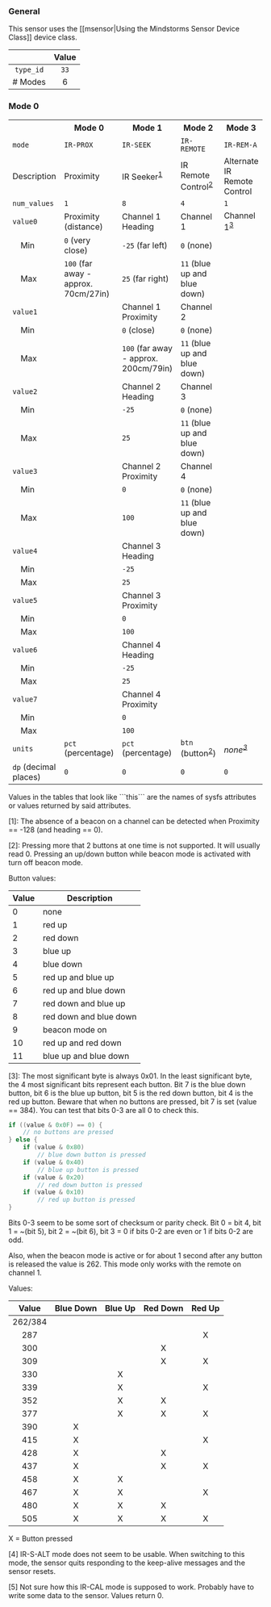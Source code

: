 ### General

This sensor uses the [[msensor|Using the Mindstorms Sensor Device Class]] device class.

|              | Value    |
|:------------:|:--------:|
|```type_id``` | ```33``` |
| # Modes      | 6        |

### Mode 0
<table>
  <tr>
    <th>
    <th>Mode 0
    <th>Mode 1<sup>
    <th>Mode 2<sup>
    <th>Mode 3<sup>
    <th>Mode 4<sup><a href="#wiki-note4">4</a></sup>
    <th>Mode 5<sup><a href="#wiki-note5">5</a></sup>
  <tr>
    <td><code>mode</code>
    <td><code>IR-PROX</code>
    <td><code>IR-SEEK</code>
    <td><code>IR-REMOTE</code>
    <td><code>IR-REM-A</code>
    <td><code>IR-S-ALT</code>
    <td><code>IR-CAL</code>
  <tr>
    <td>Description
    <td>Proximity
    <td>IR Seeker<sup><a href="#wiki-note1">1</a></sup>
    <td>IR Remote Control<sup><a href="#wiki-note2">2</a></sup>
    <td>Alternate IR Remote Control
    <td>Alternate IR Seeker
    <td>Calibration???
  <tr>
    <td><code>num_values</code>
    <td><code>1</code>
    <td><code>8</code>
    <td><code>4</code>
    <td><code>1</code>
    <td><code>4</code>
    <td><code>2</code>
  <tr>
    <td><code>value0</code>
    <td>Proximity (distance)
    <td>Channel 1 Heading
    <td>Channel 1
    <td>Channel 1<sup><a href="#wiki-note3">3</a></sup>
    <td>???
    <td>
  <tr>
    <td>&emsp;Min
    <td><code>0</code> (very close)
    <td><code>-25</code> (far left)
    <td><code>0</code> (none)
    <td>
    <td>0 (???)
    <td>0 (???)
  <tr>
    <td>&emsp;Max
    <td><code>100</code> (far away - approx. 70cm/27in)
    <td><code>25</code> (far right)
    <td><code>11</code> (blue up and blue down)
    <td>
    <td>100 (???)
    <td>1023 (???)
  <tr>
    <td><code>value1</code>
    <td>
    <td>Channel 1 Proximity
    <td>Channel 2
    <td>
    <td>???
    <td>
  <tr>
    <td>&emsp;Min
    <td>
    <td><code>0</code> (close)
    <td><code>0</code> (none)
    <td>
    <td>0 (???)
    <td>0 (???)
  <tr>
    <td>&emsp;Max
    <td>
    <td><code>100</code> (far away - approx. 200cm/79in)
    <td><code>11</code> (blue up and blue down)
    <td>
    <td>100 (???)
    <td>1023 (???)
  <tr>
    <td><code>value2</code>
    <td>
    <td>Channel 2 Heading
    <td>Channel 3
    <td>
    <td>???
    <td>
  <tr>
    <td>&emsp;Min
    <td>
    <td><code>-25</code>
    <td><code>0</code> (none)
    <td>
    <td>0 (???)
    <td>
  <tr>
    <td>&emsp;Max
    <td>
    <td><code>25</code>
    <td><code>11</code> (blue up and blue down)
    <td>
    <td>100 (???)
    <td>
  <tr>
    <td><code>value3</code>
    <td>
    <td>Channel 2 Proximity
    <td>Channel 4
    <td>
    <td>???
    <td>
  <tr>
    <td>&emsp;Min
    <td>
    <td><code>0</code>
    <td><code>0</code> (none)
    <td>
    <td>0 (???)
    <td>
  <tr>
    <td>&emsp;Max
    <td>
    <td><code>100</code>
    <td><code>11</code> (blue up and blue down)
    <td>
    <td>100 (???)
    <td>
  <tr>
    <td><code>value4</code>
    <td>
    <td>Channel 3 Heading
    <td>
    <td>
    <td>
    <td>
  <tr>
    <td>&emsp;Min
    <td>
    <td><code>-25</code>
    <td>
    <td>
    <td>
    <td>
  <tr>
    <td>&emsp;Max
    <td>
    <td><code>25</code>
    <td>
    <td>
    <td>
    <td>
  <tr>
    <td><code>value5</code>
    <td>
    <td>Channel 3 Proximity
    <td>
    <td>
    <td>
    <td>
  <tr>
    <td>&emsp;Min
    <td>
    <td><code>0</code>
    <td>
    <td>
    <td>
    <td>
  <tr>
    <td>&emsp;Max
    <td>
    <td><code>100</code>
    <td>
    <td>
    <td>
    <td>
  <tr>
    <td><code>value6</code>
    <td>
    <td>Channel 4 Heading
    <td>
    <td>
    <td>
    <td>
  <tr>
    <td>&emsp;Min
    <td>
    <td><code>-25</code>
    <td>
    <td>
    <td>
    <td>
  <tr>
    <td>&emsp;Max
    <td>
    <td><code>25</code>
    <td>
    <td>
    <td>
    <td>
  <tr>
    <td><code>value7</code>
    <td>
    <td>Channel 4 Proximity
    <td>
    <td>
    <td>
    <td>
  <tr>
    <td>&emsp;Min
    <td>
    <td><code>0</code>
    <td>
    <td>
    <td>
    <td>
  <tr>
    <td>&emsp;Max
    <td>
    <td><code>100</code>
    <td>
    <td>
    <td>
    <td>
  <tr>
    <td><code>units</code>
    <td><code>pct</code> (percentage)
    <td><code>pct</code> (percentage)
    <td><code>btn</code> (button<sup><a href="#wiki-note2-table">2</a></sup>)
    <td><i>none<sup><a href="#wiki-note3-table">3</a></sup></i>
    <td><code>pct</code> (percentage)
    <td><i>none<sup>
  <tr>
    <td><code>dp</code> (decimal places)
    <td><code>0</code>
    <td><code>0</code>
    <td><code>0</code>
    <td><code>0</code>
    <td><code>0</code>
    <td><code>0</code>
</table>
Values in the tables that look like ```this``` are the names of sysfs attributes or values returned by said attributes.

<a name="note1" />[1]: The absence of a beacon on a channel can be detected when Proximity == -128 (and heading == 0).

<a name="note2" />[2]: Pressing more that 2 buttons at one time is not supported. It will usually read 0. Pressing an up/down button while beacon mode is activated with turn off beacon mode.

<a name="note2-table" />Button values:

| Value | Description 
|-------|------------
| 0     | none
| 1     | red up
| 2     | red down
| 3     | blue up
| 4     | blue down
| 5     | red up and blue up
| 6     | red up and blue down
| 7     | red down and blue up
| 8     | red down and blue down
| 9     | beacon mode on
| 10    | red up and red down
| 11    | blue up and blue down

<a name="note3" />[3]: The most significant byte is always 0x01. In the least significant byte, the 4 most significant bits represent each button. Bit 7 is the blue down button, bit 6 is the blue up button, bit 5 is the red down button, bit 4 is the red up button. Beware that when no buttons are pressed, bit 7 is set (value == 384). You can test that bits 0-3 are all 0 to check this.

```C
if ((value & 0x0F) == 0) {
    // no buttons are pressed
} else {
    if (value & 0x80)
        // blue down button is pressed
    if (value & 0x40)
        // blue up button is pressed
    if (value & 0x20)
        // red down button is pressed
    if (value & 0x10)
        // red up button is pressed
}
```

Bits 0-3 seem to be some sort of checksum or parity check. Bit 0 = bit 4, bit 1 = ~(bit 5), bit 2 = ~(bit 6), bit 3 = 0 if bits 0-2 are even or 1 if bits 0-2 are odd.

Also, when the beacon mode is active or for about 1 second after any button is released the value is 262. This mode only works with the remote on channel 1.

<a name="note3-table" />Values:

| Value   | Blue Down | Blue Up | Red Down | Red Up |
|:-------:|:---------:|:-------:|:--------:|:------:|
| 262/384 |           |         |          |        |
| 287     |           |         |          | X      |
| 300     |           |         | X        |        |
| 309     |           |         | X        | X      |
| 330     |           | X       |          |        |
| 339     |           | X       |          | X      |
| 352     |           | X       | X        |        |
| 377     |           | X       | X        | X      |
| 390     | X         |         |          |        |
| 415     | X         |         |          | X      |
| 428     | X         |         | X        |        |
| 437     | X         |         | X        | X      |
| 458     | X         | X       |          |        |
| 467     | X         | X       |          | X      |
| 480     | X         | X       | X        |        |
| 505     | X         | X       | X        | X      |
X = Button pressed

<a name="note4" />[4] IR-S-ALT mode does not seem to be usable. When switching to this mode, the sensor quits responding to the keep-alive messages and the sensor resets.

<a name="note5" />[5] Not sure how this IR-CAL mode is supposed to work. Probably have to write some data to the sensor. Values return 0.